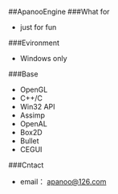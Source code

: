 ##ApanooEngine
###What for
- just for fun

###Evironment
- Windows only

###Base
- OpenGL
- C++/C
- Win32 API
- Assimp
- OpenAL
- Box2D
- Bullet
- CEGUI

###Cntact
- email： apanoo@126.com
